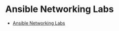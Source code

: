 # Ansible Networking Labs

- [Ansible Networking Labs](https://ipvsean.github.io/workshops/exercises/ansible_network/)
 
